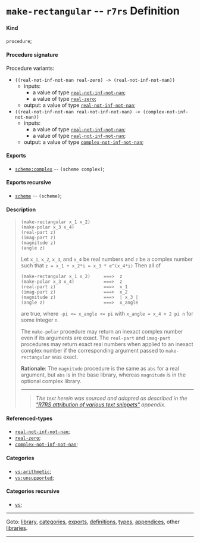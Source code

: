 

<a id='definition__r7rs__make-rectangular'></a>

# `make-rectangular` -- `r7rs` Definition


<a id='definition__r7rs__make-rectangular__kind'></a>

#### Kind

`procedure`;


<a id='definition__r7rs__make-rectangular__procedure-signature'></a>

#### Procedure signature

Procedure variants:
 * `((real-not-inf-not-nan real-zero) -> (real-not-inf-not-nan))`
   * inputs:
     * a value of type [`real-not-inf-not-nan`](../../r7rs/types/real-not-inf-not-nan.md#type__r7rs__real-not-inf-not-nan);
     * a value of type [`real-zero`](../../r7rs/types/real-zero.md#type__r7rs__real-zero);
   * output: a value of type [`real-not-inf-not-nan`](../../r7rs/types/real-not-inf-not-nan.md#type__r7rs__real-not-inf-not-nan);
 * `((real-not-inf-not-nan real-not-inf-not-nan) -> (complex-not-inf-not-nan))`
   * inputs:
     * a value of type [`real-not-inf-not-nan`](../../r7rs/types/real-not-inf-not-nan.md#type__r7rs__real-not-inf-not-nan);
     * a value of type [`real-not-inf-not-nan`](../../r7rs/types/real-not-inf-not-nan.md#type__r7rs__real-not-inf-not-nan);
   * output: a value of type [`complex-not-inf-not-nan`](../../r7rs/types/complex-not-inf-not-nan.md#type__r7rs__complex-not-inf-not-nan);


<a id='definition__r7rs__make-rectangular__exports'></a>

#### Exports

 * [`scheme:complex`](../../r7rs/exports/scheme_3a_complex.md#export__r7rs__scheme_3a_complex) -- `(scheme complex)`;


<a id='definition__r7rs__make-rectangular__exports-recursive'></a>

#### Exports recursive

 * [`scheme`](../../r7rs/exports/scheme.md#export__r7rs__scheme) -- `(scheme)`;


<a id='definition__r7rs__make-rectangular__description'></a>

#### Description

> ````
> (make-rectangular x_1 x_2)
> (make-polar x_3 x_4)
> (real-part z)
> (imag-part z)
> (magnitude z)
> (angle z)
> ````
> 
> 
> Let `x_1`, `x_2`, `x_3`, and `x_4` be
> real numbers and `z` be a complex number such that
> `z = x_1 + x_2*i = x_3 * e^(x_4*i)`
> Then all of
> ````
> (make-rectangular x_1 x_2)     ===>  z
> (make-polar x_3 x_4)           ===>  z
> (real-part z)                  ===>  x_1
> (imag-part z)                  ===>  x_2
> (magnitude z)                  ===>  | x_3 |
> (angle z)                      ===>  x_angle
> ````
> are true, where `-pi <= x_angle <= pi` with `x_angle = x_4 + 2 pi n`
> for some integer `n`.
> 
> The `make-polar` procedure may return an inexact complex number even if its
> arguments are exact.
> The `real-part` and `imag-part` procedures may return exact real
> numbers when applied to an inexact complex number if the corresponding
> argument passed to `make-rectangular` was exact.
> 
> 
> **Rationale**:  The `magnitude` procedure is the same as `abs` for a real argument,
> but `abs` is in the base library, whereas
> `magnitude` is in the optional complex library.
> 
> 
> ----
> > *The text herein was sourced and adapted as described in the ["R7RS attribution of various text snippets"](../../r7rs/appendices/attribution.md#appendix__r7rs__attribution) appendix.*


<a id='definition__r7rs__make-rectangular__referenced-types'></a>

#### Referenced-types

 * [`real-not-inf-not-nan`](../../r7rs/types/real-not-inf-not-nan.md#type__r7rs__real-not-inf-not-nan);
 * [`real-zero`](../../r7rs/types/real-zero.md#type__r7rs__real-zero);
 * [`complex-not-inf-not-nan`](../../r7rs/types/complex-not-inf-not-nan.md#type__r7rs__complex-not-inf-not-nan);


<a id='definition__r7rs__make-rectangular__categories'></a>

#### Categories

 * [`vs:arithmetic`](../../r7rs/categories/vs_3a_arithmetic.md#category__r7rs__vs_3a_arithmetic);
 * [`vs:unsupported`](../../r7rs/categories/vs_3a_unsupported.md#category__r7rs__vs_3a_unsupported);


<a id='definition__r7rs__make-rectangular__categories-recursive'></a>

#### Categories recursive

 * [`vs`](../../r7rs/categories/vs.md#category__r7rs__vs);

----

Goto: [library](../../r7rs/_index.md#library__r7rs), [categories](../../r7rs/categories/_index.md#toc__r7rs__categories), [exports](../../r7rs/exports/_index.md#toc__r7rs__exports), [definitions](../../r7rs/definitions/_index.md#toc__r7rs__definitions), [types](../../r7rs/types/_index.md#toc__r7rs__types), [appendices](../../r7rs/appendices/_index.md#toc__r7rs__appendices), other [libraries](../../_libraries.md#toc__libraries).

----

